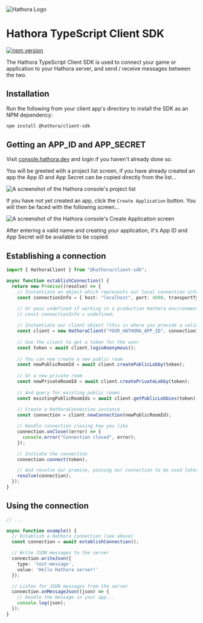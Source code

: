 ![Hathora Logo](https://user-images.githubusercontent.com/7004280/223056895-c16419d2-2b91-4013-82f0-7616c84d31b7.svg)

# Hathora TypeScript Client SDK

<a href="https://www.npmjs.com/package/@hathora/client-sdk"><img src="https://badge.fury.io/js/@hathora%2Fclient-sdk.svg" alt="npm version"></a>

The Hathora TypeScript Client SDK is used to connect your game or application to your Hathora server, and send / receive messages between the two.

## Installation

Run the following from your client app's directory to install the SDK as an NPM dependency:

```bash
npm install @hathora/client-sdk
```

## Getting an APP_ID and APP_SECRET

Visit [console.hathora.dev](https://console.hathora.dev/) and login if you haven't already done so.

You will be greeted with a project list screen, if you have already created an app the App ID and App Secret can be copied directly from the list...

![A screenshot of the Hathora console's project list](https://user-images.githubusercontent.com/7004280/223693106-b7660e2c-20bd-478d-9c68-a23440568526.png)

If you have not yet created an app, click the `Create Application` button. You will then be faced with the following screen...

![A screenshot of the Hathora console's Create Application screen](https://user-images.githubusercontent.com/7004280/223693567-9c24509f-c608-4525-be3d-4254c8e1b6d8.png)

After entering a valid name and creating your application, it's App ID and App Secret will be available to be copied.

## Establishing a connection

```ts
import { HathoraClient } from "@hathora/client-sdk";

async function establishConnection() {
  return new Promise((resolve) => {
    // Instantiate an object which represents our local connection info...
    const connectionInfo = { host: "localhost", port: 4000, transportType: "tcp" as const };

    // Or pass undefined if working in a production Hathora environment
    // const connectionInfo = undefined;
  
    // Instantiate our client object (this is where you provide a valid Hathora APP_ID, which here is being passed via an environment variable)
    const client = new HathoraClient("YOUR_HATHORA_APP_ID", connectionInfo);
  
    // Use the client to get a token for the user
    const token = await client.loginAnonymous();
  
    // You can now create a new public room
    const newPublicRoomId = await client.createPublicLobby(token);
  
    // Or a new private room
    const newPrivateRoomId = await client.createPrivateLobby(token);
  
    // And query for existing public rooms
    const existingPublicRoomIds = await client.getPublicLobbies(token);
  
    // Create a HathoraConnection instance
    const connection = client.newConnection(newPublicRoomId);

    // Handle connection closing how you like
    connection.onClose((error) => {
      console.error("Connection closed", error);
    });

    // Initiate the connection
    connection.connect(token);

    // And resolve our promise, passing our connection to be used later...
    resolve(connection);
  });
}
```

## Using the connection

```ts
// ...

async function example() {
  // Establish a Hathora connection (see above)
  const connection = await establishConnection();

  // Write JSON messages to the server
  connection.writeJson({
    type: 'test-message',
    value: 'Hello Hathora server!'
  });

  // Listen for JSON messages from the server
  connection.onMessageJson((json) => {
    // Handle the message in your app...
    console.log(json);
  });
}
```